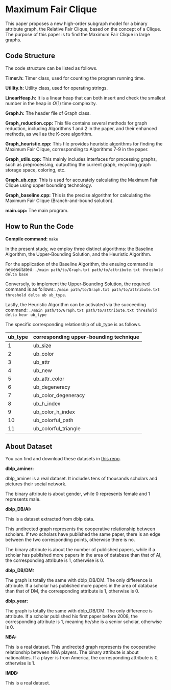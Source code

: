 # Maximum Fair Clique

This paper proposes a new high-order subgraph model for a binary attribute graph, the Relative Fair Clique, based on the concept of a Clique. The purpose of this paper is to find the Maximum Fair Clique in large graphs.

## Code Structure

The code structure can be listed as follows.

**Timer.h:** Timer class, used for counting the program running time.

**Utility.h:** Utility class, used for operating strings.

**LinearHeap.h:** It is a linear heap that can both insert and check the smallest number in the heap in $O(1)$ time complexity.

**Graph.h:** The header file of Graph class.

**Graph_reduction.cpp:** This file contains several methods for graph reduction, including Algorithms 1 and 2 in the paper, and their enhanced methods, as well as the K-core algorithm.

**Graph_heuristic.cpp:** This file provides heuristic algorithms for finding the Maximum Fair Clique, corresponding to Algorithms 7-9 in the paper.

**Graph_utils.cpp:** This mainly includes interfaces for processing graphs, such as preprocessing, outputting the current graph, recycling graph storage space, coloring, etc.

**Graph_ub.cpp:** This is used for accurately calculating the Maximum Fair Clique using upper bounding technology.

**Graph_baseline.cpp:** This is the precise algorithm for calculating the Maximum Fair Clique (Branch-and-bound solution).

**main.cpp:** The main program.



## How to Run the Code

**Compile command:** ```make```

  In the present study, we employ three distinct algorithms: the Baseline Algorithm, the Upper-Bounding Solution, and the Heuristic Algorithm.

  For the application of the Baseline Algorithm, the ensuing command is necessitated: ```./main path/to/Graph.txt path/to/attribute.txt threshold delta base```

  Conversely, to implement the Upper-Bounding Solution, the required command is as follows:```./main path/to/Graph.txt path/to/attribute.txt threshold delta ub ub_type```. 

  Lastly, the Heuristic Algorithm can be activated via the succeeding command: ```./main path/to/Graph.txt path/to/attribute.txt threshold delta heur ub_type``` 

  The specific corresponding relationship of ub_type is as follows.

| ub_type | corresponding upper-bounding technique |
| ------- | -------------------------------------- |
| 1       | ub_size                                |
| 2       | ub_color                               |
| 3       | ub_attr                                |
| 4       | ub_new                                 |
| 5       | ub_attr_color                          |
| 6       | ub_degeneracy                          |
| 7       | ub_color_degeneracy                    |
| 8       | ub_h_index                             |
| 9       | ub_color_h_index                       |
| 10      | ub_colorful_path                       |
| 11      | ub_colorful_triangle                   |

## About Dataset

You can find and download these datasets in [this repo](https://github.com/fan2goa1/Attributed_Graph_Data).

**dblp_aminer:**

dblp_aminer is a real dataset. It includes tens of thousands scholars and pictures their social network.

The binary attribute is about gender, while 0 represents female and 1 represents male.

**dblp_DB/AI:**

This is a dataset extracted from dblp data. 

This undirected graph represents the cooperative relationship between scholars. If two scholars have published the same paper, there is an edge between the two corresponding points, otherwise there is no.

The binary attribute is about the number of published papers, while if a scholar has published more papers in the area of database than that of AI, the corresponding attribute is 1, otherwise is 0.

**dblp_DB/DM:**

The graph is totally the same with dblp_DB/DM. The only difference is attribute. If a scholar has published more papers in the area of database than that of DM, the corresponding attribute is 1, otherwise is 0.

**dblp_year:**

The graph is totally the same with dblp_DB/DM. The only difference is attribute. If a scholar published his first paper before 2008, the corresponding attribute is 1, meaning he/she is a senior scholar, otherwise is 0.

**NBA:**

This is a real dataset. This undirected graph represents the cooperative relationship between NBA players. The binary attribute is about nationalities. If a player is from America, the corresponding attribute is 0, otherwise is 1.

**IMDB:**

This is a real dataset.
